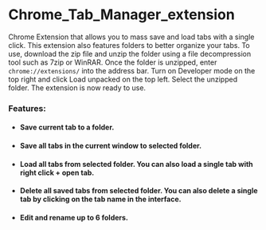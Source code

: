 # Chrome_Tab_Manager_extension

Chrome Extension that allows you to mass save and load tabs with a single click. This extension also features folders to better organize your tabs. To use, download the zip file and unzip the folder using a file decompression tool such as 7zip or WinRAR. Once the folder is unzipped, enter ```chrome://extensions/``` into the address bar. Turn on Developer mode on the top right and click Load unpacked on the top left. Select the unzipped folder. The extension is now ready to use. 

### **Features:**
- #### Save current tab to a folder.
- #### Save all tabs in the current window to selected folder.
- #### Load all tabs from selected folder. You can also load a single tab with right click + open tab.
- #### Delete all saved tabs from selected folder. You can also delete a single tab by clicking on the tab name in the interface.
- #### Edit and rename up to 6 folders.